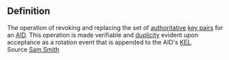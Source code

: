 ## Definition
The operation of revoking and replacing the set of [authoritative](authoritative) [key pairs](key-pair) for an [AID](AID). This operation is made verifiable and [duplicity](duplicity) evident upon acceptance as a rotation event that is appended to the AID's [KEL](KEL).\
Source [Sam Smith](https://github.com/WebOfTrust/ietf-keri/blob/main/draft-ssmith-keri.md#basic-terminology)